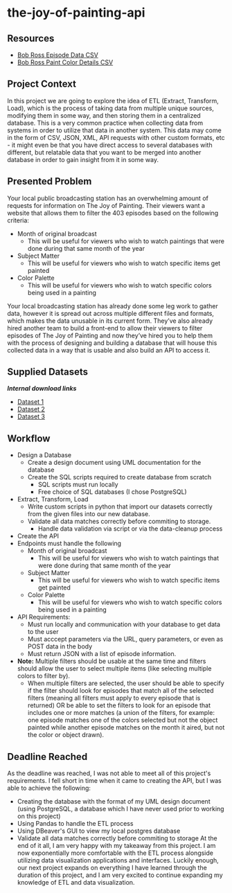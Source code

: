 # the-joy-of-painting-api

## Resources
- [Bob Ross Episode Data CSV](https://intranet.hbtn.io/rltoken/X5EpmCHlJFa4Ve11jJvKaw)
- [Bob Ross Paint Color Details CSV](https://intranet.hbtn.io/rltoken/LkOkYqhJjneq4PSWxRSLOQ)

## Project Context
In this project we are going to explore the idea of ETL (Extract, Transform, Load), which is the process of taking data from multiple unique sources, modifying them in some way, and then storing them in a centralized database. This is a very common practice when collecting data from systems in order to utilize that data in another system. This data may come in the form of CSV, JSON, XML, API requests with other custom formats, etc - it might even be that you have direct access to several databases with different, but relatable data that you want to be merged into another database in order to gain insight from it in some way.

## Presented Problem
Your local public broadcasting station has an overwhelming amount of requests for information on The Joy of Painting. Their viewers want a website that allows them to filter the 403 episodes based on the following criteria:
  
- Month of original broadcast  
  - This will be useful for viewers who wish to watch paintings that were done during that same month of the year  
- Subject Matter  
  - This will be useful for viewers who wish to watch specific items get painted  
- Color Palette  
  - This will be useful for viewers who wish to watch specific colors being used in a painting  

Your local broadcasting station has already done some leg work to gather data, however it is spread out across multiple different files and formats, which makes the data unusable in its current form. They’ve also already hired another team to build a front-end to allow their viewers to filter episodes of The Joy of Painting and now they’ve hired you to help them with the process of designing and building a database that will house this collected data in a way that is usable and also build an API to access it.

## Supplied Datasets
***Internal download links***
- [Dataset 1](https://intranet.hbtn.io/rltoken/S6crSk1ADjQ720PLhC74Ug)
- [Dataset 2](https://intranet.hbtn.io/rltoken/5NbBTeENaBzGoRMpfVTtRQ)
- [Dataset 3](https://intranet.hbtn.io/rltoken/sph2Amdu_N58D7HTfbttsQ)

## Workflow
- Design a Database
  - Create a design document using UML documentation for the database
  - Create the SQL scripts required to create database from scratch
    - SQL scripts must run locally
	- Free choice of SQL databases (I chose PostgreSQL)
- Extract, Transform, Load
  - Write custom scripts in python that import our datasets correctly from the given files into our new database.
  - Validate all data matches correctly before commiting to storage.
    - Handle data validation via script or via the data-cleanup process
- Create the API
- Endpoints must handle the following
  - Month of original broadcast
    - This will be useful for viewers who wish to watch paintings that were done during that same month of the year
  - Subject Matter
    - This will be useful for viewers who wish to watch specific items get painted
  - Color Palette
    - This will be useful for viewers who wish to watch specific colors being used in a painting
- API Requirements:
  - Must run locally and communication with your database to get data to the user
  - Must acccept parameters via the URL, query parameters, or even as POST data in the body
  - Must return JSON with a list of episode information.
- **Note:** Multiple filters should be usable at the same time and filters should allow the user to select multiple items (like selecting multiple colors to filter by). 
  - When multiple filters are selected, the user should be able to specify if the filter should look for episodes that match all of the selected filters (meaning all filters must apply to every episode that is returned) OR be able to set the filters to look for an episode that includes one or more matches (a union of the filters, for example: one episode matches one of the colors selected but not the object painted while another episode matches on the month it aired, but not the color or object drawn).
  
## Deadline Reached
As the deadline was reached, I was not able to meet all of this project's requirements. I fell short in time when it came to creating the API, but I was able to achieve the following:
- Creating the database with the format of my UML design document (using PostgreSQL, a database which I have never used prior to working on this project)
- Using Pandas to handle the ETL process
- Using DBeaver's GUI to view my local postgres database
- Validate all data matches correctly before commiting to storage
At the end of it all, I am very happy with my takeaway from this project. I am now exponentially more comfortable with the ETL process alongside utilizing data visualization applications and interfaces. Luckily enough, our next project expands on everything I have learned through the duration of this project, and I am very excited to continue expanding my knowledge of ETL and data visualization.